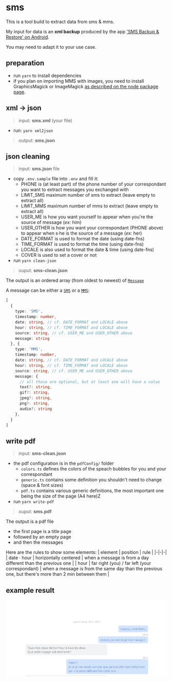 # sms

This is a tool build to extract data from sms & mms.

My input for data is an **xml backup** produced by the app ['SMS Backup & Restore' on Android](https://play.google.com/store/apps/details?id=com.riteshsahu.SMSBackupRestore).

You may need to adapt it to your use case.

## preparation

- run `yarn` to install dependencies
- if you plan on importing MMS with images, you need to install GraphicsMagick or ImageMagick [as described on the node package page](https://www.npmjs.com/package/gm#getting-started).

## xml → json

> input: **sms.xml** (your file)
- run: `yarn xml2json`

> output: **sms.json**

## json cleaning

> input: **sms.json** file

- copy `.env.sample` file into `.env` and fill it:
  - PHONE is (at least part) of the phone number of your correspondant you want to extract messages you exchanged with
  - LIMIT_SMS maximum number of sms to extract (leave empty to extract all)
  - LIMIT_MMS maximum number of mms to extract (leave empty to extract all)
  - USER_ME is how you want yourself to appear when you're the source of message (_ex:_ him)
  - USER_OTHER is how you want your correspondant (PHONE above) to appear when s·he is the source of a message (_ex:_ her)
  - DATE_FORMAT is used to format the date (using date-fns)
  - TIME_FORMAT is used to format the time (using date-fns)
  - LOCALE is also used to format the date & time  (using date-fns)
  - COVER is used to set a cover or not
- run `yarn clean-json`

> ouput: **sms-clean.json**

The output is an ordered array (from oldest to newest) of [`Message`](./typings/Message.ts)

A message can be either a [`SMS`](./typings/SMS.ts) or a [`MMS`](./typings/MMS.ts):
```ts
[
  {
    type: 'SMS',
    timestamp: number,
    date: string, // cf. DATE_FORMAT and LOCALE above
    hour: string, // cf. TIME_FORMAT and LOCALE above
    source: string, // cf. USER_ME and USER_OTHER above
    message: string
  }, {
    type: 'MMS',
    timestamp: number,
    date: string, // cf. DATE_FORMAT and LOCALE above
    hour: string, // cf. TIME_FORMAT and LOCALE above
    source: string, // cf. USER_ME and USER_OTHER above
    message: {
      // all those are optional, but at least one will have a value
      text?: string,
      gif?: string,
      jpeg?: string,
      png?: string,
      audio?: string
    },
  }
]
```

## write pdf
> input: **sms-clean.json**

- the pdf configuration is in the `pdfConfig/` folder
  - `colors.ts` defines the colors of the speach bubbles for you and your correspondant
  - `generic.ts` contains some definition you shouldn't need to change (space & font sizes)
  - `pdf.ts` contains various generic definitions, the most important one being the size of the page (A4 here)Z
- run `yarn write-pdf`

> ouput: **sms.pdf**

The output is a pdf file
- the first page is a title page
- followed by an empty page
- and then the messages

Here are the rules to show some elements:
| element | position | rule |
|-|-|-|
| date · hour | horizontally centered | when a message is from a day different than the previous one |
| hour | far right (you) / far left (your correspondant) | when a message is from the same day than the previous one, but there's more than 2 min between them |

## example result
![example](example.png)


